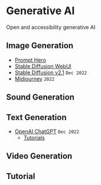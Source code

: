 # Generative AI

Open and accessibility generative AI



## Image Generation

* [Prompt Hero](https://prompthero.com/)
* [Stable Diffusion WebUI](https://github.com/AUTOMATIC1111/stable-diffusion-webui)
* [Stable Diffusion v2.1](https://stability.ai/blog/stablediffusion2-1-release7-dec-2022) `Dec 2022`
* [Midjourney](https://midjourney.com/) `2022`

## Sound Generation

## Text Generation

* [OpenAI ChatGPT](https://chat.openai.com/chat) `Dec 2022`
  * [Tutorials](tutorials/chatgpt.md)

## Video Generation

## Tutorial
